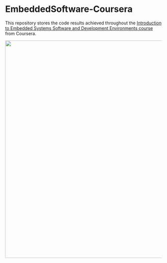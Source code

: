 # EmbeddedSoftware-Coursera

This repository stores the code results achieved throughout the [Introduction to Embedded Systems Software and Development Environments course](https://www.coursera.org/learn/introduction-embedded-systems) from Coursera.

<p align="center">
<img width=700 src="https://user-images.githubusercontent.com/111191306/194292353-7fa00960-dd14-4466-83a9-7fb61eb89f85.png">
</p>

